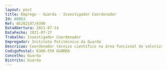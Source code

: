 ```yaml
--- 
layout: post
title: Emprego - Guarda - Investigador Coordenador
Id: 88863
Ref: OE202107/0398
DataAbertura: 2021-07-14
DataFecho: 2021-07-27
Trabalho: Investigador Coordenador
Empregador: Instituto Politécnico da Guarda
Descricao: Coordenador técnico científico na área funcional de valorização de recursos endógenos naturais no domínio da Agroindústria, em regime de contrato de trabalho em funções públicas a termo resolutivo certo pelo prazo de 36 meses, com vista à Coordenação de equipas de investigação e inovação, preparação de candidaturas e de atividades de transferência de conhecimento e tecnologia no âmbito da Contratação de Recursos Humanos Altamente Qualificados, com objetivo temático de promover a sustentabilidade e a qualidade do emprego e apoiar a mobilidade laboral, com o código (CENTRO 04 3559 FSE 000162), suportado pelos orçamentos do Programa Operacional Regional do Centro, na sua componente Fundo Social Europeu (FSE).
CodigoPostal: 6300-559 GUARDA
Concelho: Guarda
Distrito: Guarda
--- 
```

